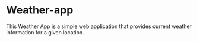 # Weather-app
This Weather App is a simple web application that provides current weather information for a given location.
